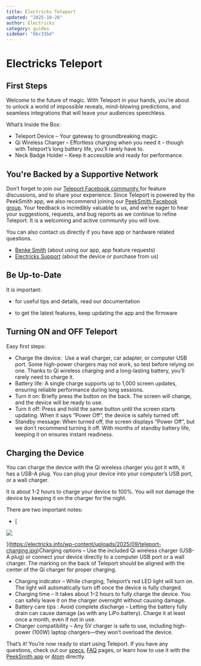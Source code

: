 ```yaml
---
title: Electricks Teleport
updated: "2025-10-26"
author: Electricks
category: guides
sidebar: "6bc33bd"
---
```


# Electricks Teleport

## First Steps

Welcome to the future of magic. With Teleport in your hands, you’re about to unlock a world of impossible reveals, mind-blowing predictions, and seamless integrations that will leave your audiences speechless.

What’s Inside the Box:

- Teleport Device – Your gateway to groundbreaking magic.
- Qi Wireless Charger – Effortless charging when you need it – though with Teleport’s long battery life, you’ll rarely have to.
- Neck Badge Holder – Keep it accessible and ready for performance.

## You're Backed by a Supportive Network

Don’t forget to join our [Teleport Facebook community ](https://www.facebook.com/groups/teleportmagic)for feature discussions, and to share your experience. Since Teleport is powered by the PeekSmith app, we also recommend joining our [PeekSmith Facebook group](https://www.facebook.com/groups/208547613513062). Your feedback is incredibly valuable to us, and we’re eager to hear your suggestions, requests, and bug reports as we continue to refine Teleport. It is a welcoming and active community you will love.

You can also contact us directly if you have app or hardware related questions.

- [Benke Smith](https://m.me/benke.smith) (about using our app, app feature requests)
- [Electricks Support](https://m.me/electricks.magic) (about the device or purchase from us)

## Be Up-to-Date

It is important:

- for useful tips and details, read our documentation

- to get the latest features, keep updating the app and the firmware

## Turning ON and OFF Teleport

Easy first steps:

- Charge the device:  Use a wall charger, car adapter, or computer USB port. Some high-power chargers may not work, so test before relying on one. Thanks to Qi wireless charging and a long-lasting battery, you’ll rarely need to charge it.
- Battery life: A single charge supports up to 1,000 screen updates, ensuring reliable performance during long sessions.
- Turn it on: Briefly press the button on the back. The screen will change, and the device will be ready to use.
- Turn it off: Press and hold the same button until the screen starts updating. When it says “Power Off”, the device is safely turned off.
- Standby message: When turned off, the screen displays “Power Off”, but we don’t recommend turning it off. With months of standby battery life, keeping it on ensures instant readiness.

## Charging the Device

You can charge the device with the Qi wireless charger you got it with, it has a USB-A plug. You can plug your device into your computer’s USB port, or a wall charger.

It is about 1-2 hours to charge your device to 100%. You will not damage the device by keeping it on the charger for the night.

There are two important notes:

- [

![](https://electricks.info/wp-content/uploads/2025/09/teleport-charging.jpg)

](https://electricks.info/wp-content/uploads/2025/09/teleport-charging.jpg)Charging options – Use the included Qi wireless charger (USB-A plug) or connect your device directly to a computer USB port or a wall charger. The marking on the back of Teleport should be aligned with the center of the Qi charger for proper charging.
- Charging indicator – While charging, Teleport’s red LED light will turn on. The light will automatically turn off once the device is fully charged.
- Charging time – It takes about 1–2 hours to fully charge the device. You can safely leave it on the charger overnight without causing damage.
- Battery care tips : Avoid complete discharge – Letting the battery fully drain can cause damage (as with any LiPo battery). Charge it at least once a month, even if not in use.
- Charger compatibility – Any 5V charger is safe to use, including high-power (100W) laptop chargers—they won’t overload the device.

That’s it! You’re now ready to start using Teleport. If you have any questions, check out our [specs](https://electricks.info/docs/teleport/specifications/), [FAQ](https://electricks.info/docs/teleport/faq/) pages, or learn how to use it with the [PeekSmith app](https://electricks.info/docs/teleport/peeksmith-app/) or [Atom](https://electricks.info/docs/teleport/atom-2/) directly.